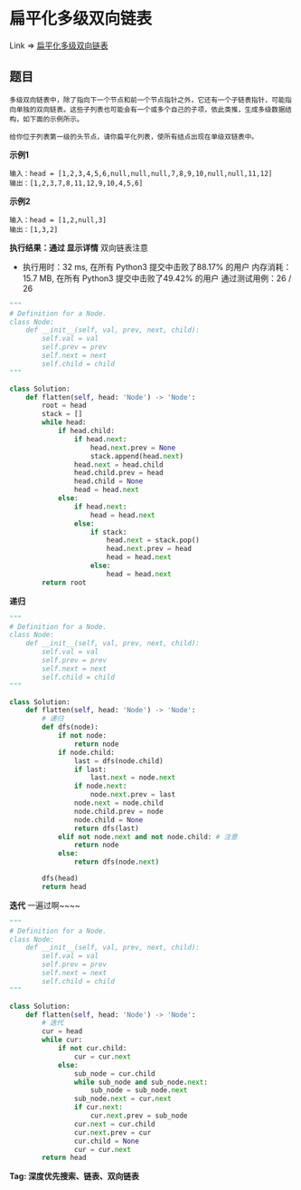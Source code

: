 # 扁平化多级双向链表

Link => [扁平化多级双向链表](https://leetcode-cn.com/problems/flatten-a-multilevel-doubly-linked-list/)

## 题目

    多级双向链表中，除了指向下一个节点和前一个节点指针之外，它还有一个子链表指针，可能指向单独的双向链表。这些子列表也可能会有一个或多个自己的子项，依此类推，生成多级数据结构，如下面的示例所示。

    给你位于列表第一级的头节点，请你扁平化列表，使所有结点出现在单级双链表中。

**示例1**

    输入：head = [1,2,3,4,5,6,null,null,null,7,8,9,10,null,null,11,12]
    输出：[1,2,3,7,8,11,12,9,10,4,5,6]

**示例2**

    输入：head = [1,2,null,3]
    输出：[1,3,2]

**执行结果：通过 显示详情**
双向链表注意

- 执行用时：32 ms, 在所有 Python3 提交中击败了88.17% 的用户
内存消耗：15.7 MB, 在所有 Python3 提交中击败了49.42% 的用户
通过测试用例：26 / 26

```python
"""
# Definition for a Node.
class Node:
    def __init__(self, val, prev, next, child):
        self.val = val
        self.prev = prev
        self.next = next
        self.child = child
"""

class Solution:
    def flatten(self, head: 'Node') -> 'Node':
        root = head
        stack = []
        while head:
            if head.child:
                if head.next:
                    head.next.prev = None
                    stack.append(head.next)
                head.next = head.child
                head.child.prev = head
                head.child = None
                head = head.next
            else:
                if head.next:
                    head = head.next
                else:
                    if stack:
                        head.next = stack.pop()
                        head.next.prev = head
                        head = head.next
                    else:
                        head = head.next
        return root
```
**递归**
```python
"""
# Definition for a Node.
class Node:
    def __init__(self, val, prev, next, child):
        self.val = val
        self.prev = prev
        self.next = next
        self.child = child
"""

class Solution:
    def flatten(self, head: 'Node') -> 'Node':
        # 递归
        def dfs(node):
            if not node:
                return node
            if node.child:
                last = dfs(node.child)
                if last:
                    last.next = node.next
                if node.next:
                    node.next.prev = last
                node.next = node.child
                node.child.prev = node
                node.child = None
                return dfs(last)
            elif not node.next and not node.child: # 注意
                return node
            else:
                return dfs(node.next)

        dfs(head)
        return head     
```
**迭代**
一遍过啊~~~~
```python
"""
# Definition for a Node.
class Node:
    def __init__(self, val, prev, next, child):
        self.val = val
        self.prev = prev
        self.next = next
        self.child = child
"""

class Solution:
    def flatten(self, head: 'Node') -> 'Node':
        # 迭代
        cur = head
        while cur:
            if not cur.child:
                cur = cur.next
            else:
                sub_node = cur.child
                while sub_node and sub_node.next:
                    sub_node = sub_node.next
                sub_node.next = cur.next
                if cur.next:
                    cur.next.prev = sub_node
                cur.next = cur.child
                cur.next.prev = cur
                cur.child = None
                cur = cur.next
        return head
```
**Tag: 深度优先搜索、链表、双向链表**
